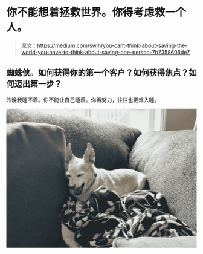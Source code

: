 # 你不能想着拯救世界。你得考虑救一个人。

> 原文：<https://medium.com/swlh/you-cant-think-about-saving-the-world-you-have-to-think-about-saving-one-person-7b7358605de7>

## 蜘蛛侠。如何获得你的第一个客户？如何获得焦点？如何迈出第一步？

昨晚我睡不着。你不能让自己睡着。你再努力，往往也更难入睡。

![](img/3ae5b3b1dadc9b527f1c133bad46c11d.png)